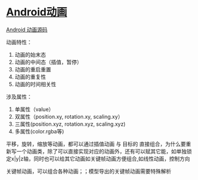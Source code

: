 # [Android动画](https://blog.csdn.net/u013478336/article/details/52207314?locationNum=14&fps=1)

[Android 动画源码](https://www.androidos.net.cn/android/9.0.0_r8/xref/frameworks/base/core/java/android/view/animation/)


动画特性：
1. 动画的始末态
1. 动画的中间态（插值，暂停）
1. 动画的重启重置
1. 动画的重复性
1. 动画的时间相关性

涉及属性：
1. 单属性（value）
1. 双属性（position.xy, rotation.xy, scaling.xy）
1. 三属性(position.xyz, rotation.xyz, scaling.xyz)
1. 多属性(color.rgba等)

平移，旋转，缩放等动画，都可以通过插值动画 与 目标的 直接组合，为什么要重新写一个动画类，除了可以直接实现对应的动画外，还有可以赋其它能，如单独锁定x|y|z轴，同时也可以给其它动画如关键帧动画方便组合,如线性动画，控制方向


关键帧动画，可以组合各种动画；；模型导出的关键帧动画需要特殊解析